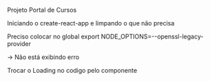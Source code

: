 Projeto Portal de Cursos

Iniciando o create-react-app e limpando o que não precisa

Preciso colocar no global
export NODE_OPTIONS=--openssl-legacy-provider

-> Não está exibindo erro

Trocar o Loading no codigo pelo componente